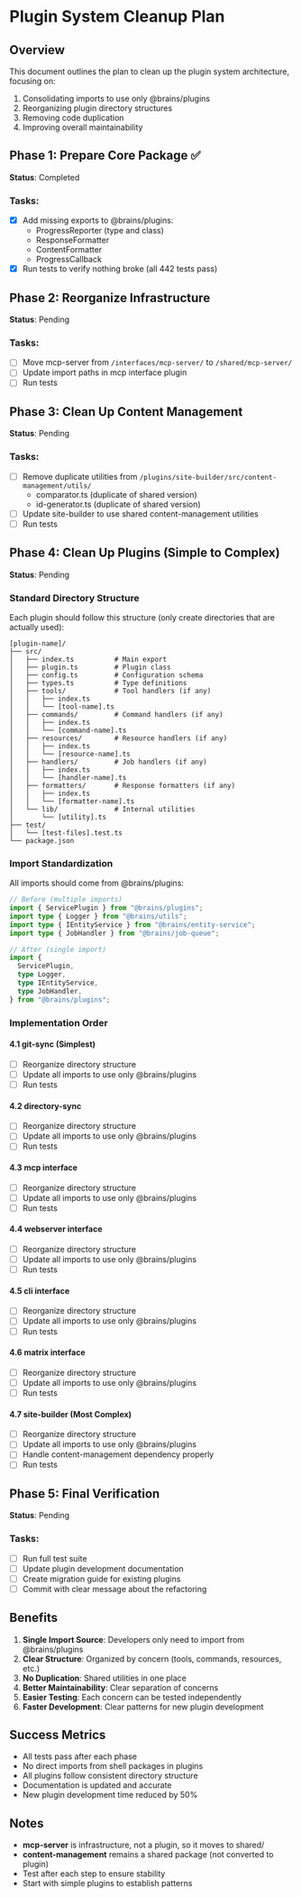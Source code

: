 # Plugin System Cleanup Plan

## Overview

This document outlines the plan to clean up the plugin system architecture, focusing on:

1. Consolidating imports to use only @brains/plugins
2. Reorganizing plugin directory structures
3. Removing code duplication
4. Improving overall maintainability

## Phase 1: Prepare Core Package ✅

**Status**: Completed

### Tasks:

- [x] Add missing exports to @brains/plugins:
  - ProgressReporter (type and class)
  - ResponseFormatter
  - ContentFormatter
  - ProgressCallback
- [x] Run tests to verify nothing broke (all 442 tests pass)

## Phase 2: Reorganize Infrastructure

**Status**: Pending

### Tasks:

- [ ] Move mcp-server from `/interfaces/mcp-server/` to `/shared/mcp-server/`
- [ ] Update import paths in mcp interface plugin
- [ ] Run tests

## Phase 3: Clean Up Content Management

**Status**: Pending

### Tasks:

- [ ] Remove duplicate utilities from `/plugins/site-builder/src/content-management/utils/`
  - comparator.ts (duplicate of shared version)
  - id-generator.ts (duplicate of shared version)
- [ ] Update site-builder to use shared content-management utilities
- [ ] Run tests

## Phase 4: Clean Up Plugins (Simple to Complex)

**Status**: Pending

### Standard Directory Structure

Each plugin should follow this structure (only create directories that are actually used):

```
[plugin-name]/
├── src/
│   ├── index.ts          # Main export
│   ├── plugin.ts         # Plugin class
│   ├── config.ts         # Configuration schema
│   ├── types.ts          # Type definitions
│   ├── tools/            # Tool handlers (if any)
│   │   ├── index.ts
│   │   └── [tool-name].ts
│   ├── commands/         # Command handlers (if any)
│   │   ├── index.ts
│   │   └── [command-name].ts
│   ├── resources/        # Resource handlers (if any)
│   │   ├── index.ts
│   │   └── [resource-name].ts
│   ├── handlers/         # Job handlers (if any)
│   │   ├── index.ts
│   │   └── [handler-name].ts
│   ├── formatters/       # Response formatters (if any)
│   │   ├── index.ts
│   │   └── [formatter-name].ts
│   └── lib/              # Internal utilities
│       └── [utility].ts
├── test/
│   └── [test-files].test.ts
└── package.json
```

### Import Standardization

All imports should come from @brains/plugins:

```typescript
// Before (multiple imports)
import { ServicePlugin } from "@brains/plugins";
import type { Logger } from "@brains/utils";
import type { IEntityService } from "@brains/entity-service";
import type { JobHandler } from "@brains/job-queue";

// After (single import)
import {
  ServicePlugin,
  type Logger,
  type IEntityService,
  type JobHandler,
} from "@brains/plugins";
```

### Implementation Order

#### 4.1 git-sync (Simplest)

- [ ] Reorganize directory structure
- [ ] Update all imports to use only @brains/plugins
- [ ] Run tests

#### 4.2 directory-sync

- [ ] Reorganize directory structure
- [ ] Update all imports to use only @brains/plugins
- [ ] Run tests

#### 4.3 mcp interface

- [ ] Reorganize directory structure
- [ ] Update all imports to use only @brains/plugins
- [ ] Run tests

#### 4.4 webserver interface

- [ ] Reorganize directory structure
- [ ] Update all imports to use only @brains/plugins
- [ ] Run tests

#### 4.5 cli interface

- [ ] Reorganize directory structure
- [ ] Update all imports to use only @brains/plugins
- [ ] Run tests

#### 4.6 matrix interface

- [ ] Reorganize directory structure
- [ ] Update all imports to use only @brains/plugins
- [ ] Run tests

#### 4.7 site-builder (Most Complex)

- [ ] Reorganize directory structure
- [ ] Update all imports to use only @brains/plugins
- [ ] Handle content-management dependency properly
- [ ] Run tests

## Phase 5: Final Verification

**Status**: Pending

### Tasks:

- [ ] Run full test suite
- [ ] Update plugin development documentation
- [ ] Create migration guide for existing plugins
- [ ] Commit with clear message about the refactoring

## Benefits

1. **Single Import Source**: Developers only need to import from @brains/plugins
2. **Clear Structure**: Organized by concern (tools, commands, resources, etc.)
3. **No Duplication**: Shared utilities in one place
4. **Better Maintainability**: Clear separation of concerns
5. **Easier Testing**: Each concern can be tested independently
6. **Faster Development**: Clear patterns for new plugin development

## Success Metrics

- All tests pass after each phase
- No direct imports from shell packages in plugins
- All plugins follow consistent directory structure
- Documentation is updated and accurate
- New plugin development time reduced by 50%

## Notes

- **mcp-server** is infrastructure, not a plugin, so it moves to shared/
- **content-management** remains a shared package (not converted to plugin)
- Test after each step to ensure stability
- Start with simple plugins to establish patterns
